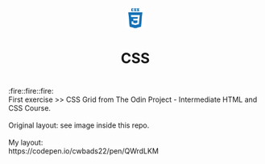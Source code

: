 <div align="center">
  <img src="https://github.com/devicons/devicon/blob/master/icons/css3/css3-plain-wordmark.svg"  title="CSS3" alt="CSS" width="40" height="40"/>
  <h1>CSS<h1>
</div>
:fire::fire::fire:
<br>
First exercise >> CSS Grid from The Odin Project - Intermediate HTML and CSS Course.
<br>
<br>
Original layout: see image inside this repo.
<br>
<br>
My layout:
<br>
https://codepen.io/cwbads22/pen/QWrdLKM

